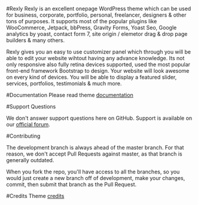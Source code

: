 #Rexly
Rexly is an excellent onepage WordPress theme which can be used for business, corporate, portfolio, personal, freelancer, designers & other tons of purposes. It supports most of the popular plugins like WooCommerce, Jetpack, bbPress, Gravity Forms, Yoast Seo, Google analytics by yoast, contact form 7, site origin / elemetor drag & drop page builders & many others. 

Rexly gives you an easy to use customizer panel which through you will be able to edit your website wihtout having any advance knowledge. Its not only responsive also fully retina devices supported, used the most popular front-end framework Bootstrap to design. Your website will look awesome on every kind of devices. You will be able to display a featured slider, services, portfolios, testimonials & much more.

#Documentation
Please read theme [documentation](https://www.wpfreeware.com/docs/rexly-documentation/)

#Support Questions

We don't answer support questions here on GitHub. Support is available on our [official forum](https://www.wpfreeware.com/support-forums/forum/rexly/).

#Contributing

The development branch is always ahead of the master branch. For that reason, we don't accept Pull Requests against master, as that branch is generally outdated.

When you fork the repo, you'll have access to all the branches, so you would just create a new branch off of development, make your changes, commit, then submit that branch as the Pull Request.

#Credits
Theme [credits](https://www.wpfreeware.com/docs/rexly-credits/)